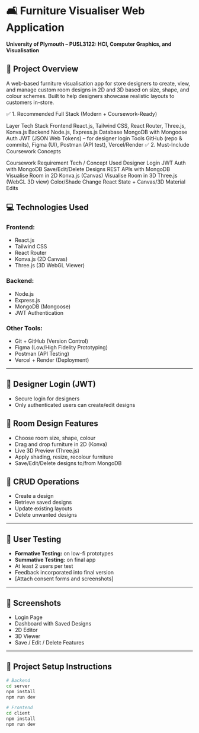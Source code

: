 # 🛋️ Furniture Visualiser Web Application

**University of Plymouth – PUSL3122: HCI, Computer Graphics, and Visualisation**

## 📜 Project Overview

A web-based furniture visualisation app for store designers to create, view, and manage custom room designs in 2D and 3D based on size, shape, and colour schemes. Built to help designers showcase realistic layouts to customers in-store.

✅ 1. Recommended Full Stack (Modern + Coursework-Ready)

Layer Tech Stack
Frontend React.js, Tailwind CSS, React Router, Three.js, Konva.js
Backend Node.js, Express.js
Database MongoDB with Mongoose
Auth JWT (JSON Web Tokens) – for designer login
Tools GitHub (repo & commits), Figma (UI), Postman (API test), Vercel/Render
✅ 2. Must-Include Coursework Concepts

Coursework Requirement Tech / Concept Used
Designer Login JWT Auth with MongoDB
Save/Edit/Delete Designs REST APIs with MongoDB
Visualise Room in 2D Konva.js (Canvas)
Visualise Room in 3D Three.js (WebGL 3D view)
Color/Shade Change React State + Canvas/3D Material Edits

## 💻 Technologies Used

### Frontend:

- React.js
- Tailwind CSS
- React Router
- Konva.js (2D Canvas)
- Three.js (3D WebGL Viewer)

### Backend:

- Node.js
- Express.js
- MongoDB (Mongoose)
- JWT Authentication

### Other Tools:

- Git + GitHub (Version Control)
- Figma (Low/High Fidelity Prototyping)
- Postman (API Testing)
- Vercel + Render (Deployment)

---

## 👤 Designer Login (JWT)

- Secure login for designers
- Only authenticated users can create/edit designs

## 🎨 Room Design Features

- Choose room size, shape, colour
- Drag and drop furniture in 2D (Konva)
- Live 3D Preview (Three.js)
- Apply shading, resize, recolour furniture
- Save/Edit/Delete designs to/from MongoDB

## 🔄 CRUD Operations

- Create a design
- Retrieve saved designs
- Update existing layouts
- Delete unwanted designs

---

## 🧪 User Testing

- **Formative Testing:** on low-fi prototypes
- **Summative Testing:** on final app
- At least 2 users per test
- Feedback incorporated into final version
- [Attach consent forms and screenshots]

---

## 📸 Screenshots

- Login Page
- Dashboard with Saved Designs
- 2D Editor
- 3D Viewer
- Save / Edit / Delete Features

---

## 📁 Project Setup Instructions

```bash
# Backend
cd server
npm install
npm run dev

# Frontend
cd client
npm install
npm run dev
```
